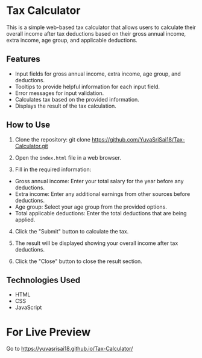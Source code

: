 # Tax Calculator

This is a simple web-based tax calculator that allows users to calculate their overall income after tax deductions based on their gross annual income, extra income, age group, and applicable deductions.

## Features

- Input fields for gross annual income, extra income, age group, and deductions.
- Tooltips to provide helpful information for each input field.
- Error messages for input validation.
- Calculates tax based on the provided information.
- Displays the result of the tax calculation.

## How to Use

1. Clone the repository: git clone https://github.com/YuvaSriSai18/Tax-Calculator.git

2. Open the `index.html` file in a web browser.

3. Fill in the required information:
- Gross annual income: Enter your total salary for the year before any deductions.
- Extra income: Enter any additional earnings from other sources before deductions.
- Age group: Select your age group from the provided options.
- Total applicable deductions: Enter the total deductions that are being applied.

4. Click the "Submit" button to calculate the tax.

5. The result will be displayed showing your overall income after tax deductions.

6. Click the "Close" button to close the result section.

## Technologies Used

- HTML
- CSS
- JavaScript

# For Live Preview
Go to https://yuvasrisai18.github.io/Tax-Calculator/
